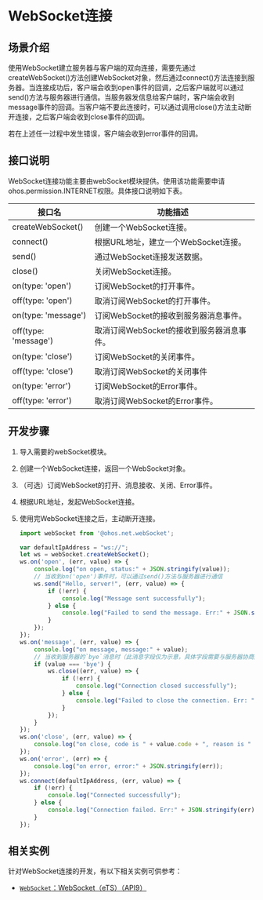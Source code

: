 # WebSocket连接


## 场景介绍

使用WebSocket建立服务器与客户端的双向连接，需要先通过createWebSocket()方法创建WebSocket对象，然后通过connect()方法连接到服务器。当连接成功后，客户端会收到open事件的回调，之后客户端就可以通过send()方法与服务器进行通信。当服务器发信息给客户端时，客户端会收到message事件的回调。当客户端不要此连接时，可以通过调用close()方法主动断开连接，之后客户端会收到close事件的回调。

若在上述任一过程中发生错误，客户端会收到error事件的回调。


## 接口说明

WebSocket连接功能主要由webSocket模块提供。使用该功能需要申请ohos.permission.INTERNET权限。具体接口说明如下表。

| 接口名 | 功能描述 |
| -------- | -------- |
| createWebSocket() | 创建一个WebSocket连接。 |
| connect() | 根据URL地址，建立一个WebSocket连接。 |
| send() | 通过WebSocket连接发送数据。 |
| close() | 关闭WebSocket连接。 |
| on(type: 'open') | 订阅WebSocket的打开事件。 |
| off(type: 'open') | 取消订阅WebSocket的打开事件。 |
| on(type: 'message') | 订阅WebSocket的接收到服务器消息事件。 |
| off(type: 'message') | 取消订阅WebSocket的接收到服务器消息事件。 |
| on(type: 'close') | 订阅WebSocket的关闭事件。 |
| off(type: 'close') | 取消订阅WebSocket的关闭事件 |
| on(type: 'error') | 订阅WebSocket的Error事件。 |
| off(type: 'error') | 取消订阅WebSocket的Error事件。 |


## 开发步骤

1. 导入需要的webSocket模块。

2. 创建一个WebSocket连接，返回一个WebSocket对象。

3. （可选）订阅WebSocket的打开、消息接收、关闭、Error事件。

4. 根据URL地址，发起WebSocket连接。

5. 使用完WebSocket连接之后，主动断开连接。
   
   ```js
   import webSocket from '@ohos.net.webSocket';
   
   var defaultIpAddress = "ws://";
   let ws = webSocket.createWebSocket();
   ws.on('open', (err, value) => {
       console.log("on open, status:" + JSON.stringify(value));
       // 当收到on('open')事件时，可以通过send()方法与服务器进行通信
       ws.send("Hello, server!", (err, value) => {
           if (!err) {
               console.log("Message sent successfully");
           } else {
               console.log("Failed to send the message. Err:" + JSON.stringify(err));
           }
       });
   });
   ws.on('message', (err, value) => {
       console.log("on message, message:" + value);
       // 当收到服务器的`bye`消息时（此消息字段仅为示意，具体字段需要与服务器协商），主动断开连接
       if (value === 'bye') {
           ws.close((err, value) => {
               if (!err) {
                   console.log("Connection closed successfully");
               } else {
                   console.log("Failed to close the connection. Err: " + JSON.stringify(err));
               }
           });
       }
   });
   ws.on('close', (err, value) => {
       console.log("on close, code is " + value.code + ", reason is " + value.reason);
   });
   ws.on('error', (err) => {
       console.log("on error, error:" + JSON.stringify(err));
   });
   ws.connect(defaultIpAddress, (err, value) => {
       if (!err) {
           console.log("Connected successfully");
       } else {
           console.log("Connection failed. Err:" + JSON.stringify(err));
       }
   });
   ```

## 相关实例

针对WebSocket连接的开发，有以下相关实例可供参考：
- [`WebSocket`：WebSocket（eTS）（API9）](https://gitee.com/openharmony/applications_app_samples/tree/master/Network/WebSocket)
